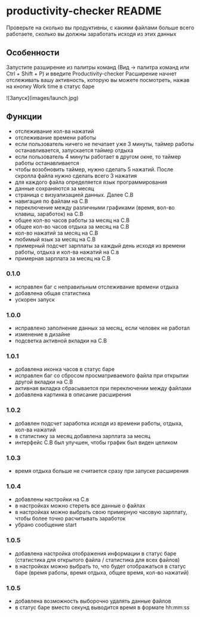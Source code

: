 # productivity-checker README

Проверьте на сколько вы продуктивны, с какими файлами больше всего работаете, сколько вы должны заработать исходя из этих данных

## Особенности

Запустите разширение из палитры команд (Вид -> палитра команд или Ctrl + Shift + P) и введите Productivity-checker
Расширение начнет отслеживать вашу активность, которую вы можете посмотреть, нажав на кнопку Work time в статус баре

\!\[Запуск\]\(images/launch.jpg\)

<!-- ## Extension Settings

Include if your extension adds any VS Code settings through the `contributes.configuration` extension point.

For example:

This extension contributes the following settings:

* `myExtension.enable`: enable/disable this extension
* `myExtension.thing`: set to `blah` to do something -->

<!-- ## Known Issues

Calling out known issues can help limit users opening duplicate issues against your extension. -->

## Функции

- отслеживание кол-ва нажатий
- отслеживание времени работы
- если пользователь ничего не печатает уже 3 минуты, таймер работы останавливается, запускается таймер отдыха
- если пользователь 4 минуты работает в другом окне, то таймер работы останавливается
- чтобы возобновить таймер, нужно сделать 5 нажатий. После скролла файла нужно сделать всего 3 нажатия
- для каждого файла определяется язык программирования
- данные сохраняются за месяц
- страница с визуализацией данных. Далее С.В
- навигация по файлам на С.В
- переключение между различными графиками (время, вол-во клавиш, заработок) на С.В
- общее кол-во часов работы за месяц на С.В
- общее кол-во часов отдыха за месяц на С.В
- кол-во нажатий за месяц на С.В
- любимый язык за месяц на С.В
- примерный подсчет зарплаты за каждый день исходя из времени работы, отдыха и кол-ва нажатий на С.в
- примерная зарплата за месяц на С.В

### 0.1.0

- исправлен баг с неправильным отслеживание времени отдыха
- добавлена общая статистика
- ускорен запуск

### 1.0.0

- исправлено заполнение данных за месяц, если человек не работал
- изменение в дизайне
- подсветка активной вкладки на C.В

### 1.0.1

- добавлена иконка часов в статус баре
- исправлен баг со сбросом просматриваемого файла при открытии другой вкладки на C.В
- активная вкладка сбрасывается при переключении между файлами
- добавлена картинка в описание расширения

### 1.0.2

- добавлен подсчет заработка исходя из времени работы, отдыха, кол-ва нажатий
- в статистику за месяц добавлена зарплата за месяц
- интерфейс С.В был улучшен, чтобы график был виден целиком

### 1.0.3

- время отдыха больше не считается сразу при запуске расширения

### 1.0.4

- добавлены настройки на С.в
- в настройках можно стереть все данные о файлах
- в настройках можно выбрать свою примерную часовую зарплату, чтобы более точно расчитывать заработок
- убрано сообщение start

### 1.0.5

- добавлена настройка отображения информации в статус баре (статистика для открытого файла / статистика для всех файлов)
- в настройках можно выбрать то, что будет отображаться в статус баре (время работы, время отдыха, общее время, кол-во нажатий)

### 1.0.5

- добавлена возможность выборочно удалять данные файлов
- в статус баре вместо секунд выводится время в формате hh:mm:ss

